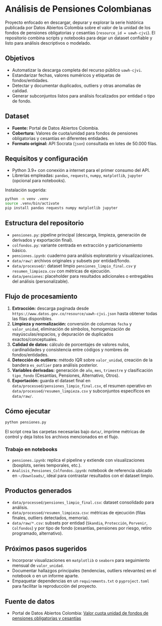 # Análisis de Pensiones Colombianas

Proyecto enfocado en descargar, depurar y explorar la serie histórica publicada por Datos Abiertos Colombia sobre el valor de la unidad de los fondos de pensiones obligatorias y cesantías (`resource_id = uawh-cjvi`). El repositorio combina scripts y notebooks para dejar un dataset confiable y listo para análisis descriptivos o modelado.

## Objetivos
- Automatizar la descarga completa del recurso público `uawh-cjvi`.
- Estandarizar fechas, valores numéricos y etiquetas de fondos/entidades.
- Detectar y documentar duplicados, outliers y otras anomalías de calidad.
- Generar subconjuntos listos para análisis focalizados por entidad o tipo de fondo.

## Dataset
- **Fuente:** Portal de Datos Abiertos Colombia.
- **Cobertura:** Valores de cuota/unidad para fondos de pensiones obligatorias y cesantías en diferentes entidades.
- **Formato original:** API Socrata (`json`) consultada en lotes de 50.000 filas.

## Requisitos y configuración
- Python 3.9+ con conexión a internet para el primer consumo del API.
- Librerías empleadas: `pandas`, `requests`, `numpy`, `matplotlib`, `jupyter` (opcional para notebooks).

Instalación sugerida:

```bash
python -m venv .venv
source .venv/bin/activate
pip install pandas requests numpy matplotlib jupyter
```

## Estructura del repositorio
- `pensiones.py`: pipeline principal (descarga, limpieza, generación de derivados y exportación final).
- `colfondos.py`: variante centrada en extracción y particionamiento básico.
- `pensiones.ipynb`: cuaderno para análisis exploratorio y visualizaciones.
- `data/raw/`: archivos originales y subsets por entidad/fondo.
- `data/processed/`: dataset limpio `pensiones_limpio_final.csv` y `resumen_limpieza.csv` con métricas de ejecución.
- `data/pensiones`: placeholder para resultados adicionales o entregables del análisis (personalizable).

## Flujo de procesamiento
1. **Extracción:** descarga paginada desde `https://www.datos.gov.co/resource/uawh-cjvi.json` hasta obtener todas las filas disponibles.
2. **Limpieza y normalización:** conversión de columnas `fecha` y `valor_unidad`, eliminación de símbolos, homogenización de mayúsculas/espacios, y depuración de duplicados exactos/conceptuales.
3. **Calidad de datos:** cálculo de porcentajes de valores nulos, cardinalidades y consistencia entre códigos y nombres de fondos/entidades.
4. **Detección de outliers:** método IQR sobre `valor_unidad`, creación de la bandera `es_outlier` para análisis posterior.
5. **Variables derivadas:** generación de `año`, `mes`, `trimestre` y clasificación `tipo_fondo` (Cesantías, Pensiones, Alternativo, Otros).
6. **Exportación:** guarda el dataset final en `data/processed/pensiones_limpio_final.csv`, el resumen operativo en `data/processed/resumen_limpieza.csv` y subconjuntos específicos en `data/raw/`.

## Cómo ejecutar

```bash
python pensiones.py
```

El script crea las carpetas necesarias bajo `data/`, imprime métricas de control y deja listos los archivos mencionados en el flujo.

### Trabajo en notebooks
- `pensiones.ipynb`: replica el pipeline y extiende con visualizaciones (boxplots, series temporales, etc.).
- `Analisis_Pensiones_Colfondos.ipynb`: notebook de referencia ubicado en `~/Downloads/`, ideal para contrastar resultados con el dataset limpio.

## Productos generados
- `data/processed/pensiones_limpio_final.csv`: dataset consolidado para análisis.
- `data/processed/resumen_limpieza.csv`: métricas de ejecución (filas finales, outliers detectados, memoria).
- `data/raw/*.csv`: subsets por entidad (`Skandia`, `Protección`, `Porvenir`, `Colfondos`) y por tipo de fondo (cesantías, pensiones por riesgo, retiro programado, alternativo).

## Próximos pasos sugeridos
- Incorporar visualizaciones en `matplotlib` o `seaborn` para seguimiento mensual de `valor_unidad`.
- Documentar hallazgos principales (tendencias, outliers relevantes) en el notebook o en un informe aparte.
- Empaquetar dependencias en un `requirements.txt` o `pyproject.toml` para facilitar la reproducción del proyecto.

## Fuente de datos
- Portal de Datos Abiertos Colombia: [Valor cuota unidad de fondos de pensiones obligatorias y cesantías](https://www.datos.gov.co/resource/uawh-cjvi.json)
